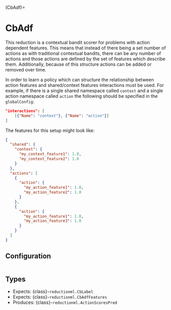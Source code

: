 (CbAdf)=
# CbAdf

This reduction is a contextual bandit scorer for problems with action dependent features. This means that instead of there being a set number of actions as with traditional contextual bandits, there can be any number of actions and those actions are defined by the set of features which describe them. Additionally, because of this structure actions can be added or removed over time.

In order to learn a policy which can structure the relationship between action features and shared/context features interactions must be used. For example, if there is a single shared namespace called `context` and a single action namespace called `action` the following should be specified in the `globalConfig`:

```json
"interactions": [
    [{"Name": "context"}, {"Name": "action"}]
]
```

The features for this setup might look like:
```json
{
  "shared": {
    "context": {
      "my_context_feature1": 1.0,
      "my_context_feature2": 1.0
    }
  },
  "actions": [
    {
      "action": {
        "my_action_feature1": 1.0,
        "my_action_feature2": 1.0
      }
    },
    {
      "action": {
        "my_action_feature1": 1.0,
        "my_action_feature3": 1.0
      }
    }
  ]
}
```

## Configuration

```{reduction_config} CbAdf
```

## Types

- Expects: {class}`~reductionml.CbLabel`
- Expects: {class}`~reductionml.CbAdfFeatures`
- Produces: {class}`~reductionml.ActionScoresPred`
